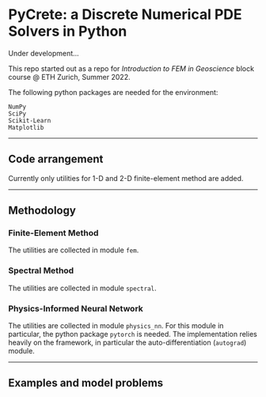 # PyCrete: a Discrete Numerical PDE Solvers in Python

Under development...

This repo started out as a repo for *Introduction to FEM in Geoscience* block course @ ETH Zurich, Summer 2022.

The following python packages are needed for the environment:
```
NumPy
SciPy
Scikit-Learn
Matplotlib
```

---

## Code arrangement

Currently only utilities for 1-D and 2-D finite-element method are added.

---

## Methodology

### Finite-Element Method

The utilities are collected in module `fem`.

### Spectral Method

The utilities are collected in module `spectral`.

### Physics-Informed Neural Network

The utilities are collected in module `physics_nn`.
For this module in particular, the python package `pytorch` is needed.
The implementation relies heavily on the framework, in particular the auto-differentiation (`autograd`) module.

---

## Examples and model problems

